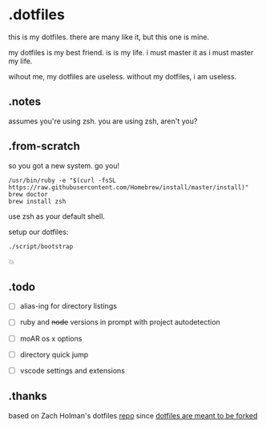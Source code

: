 # .dotfiles

this is my dotfiles. there are many like it, but this one is mine.

my dotfiles is my best friend. is is my life. i must master it as i must master my life.

wihout me, my dotfiles are useless. without my dotfiles, i am useless.

## .notes
assumes you're using zsh. you are using zsh, aren't you?

## .from-scratch
so you got a new system. go you!

```
/usr/bin/ruby -e "$(curl -fsSL https://raw.githubusercontent.com/Homebrew/install/master/install)"
brew doctor
brew install zsh
```
use zsh as your default shell.

setup our dotfiles:
```
./script/bootstrap
```

:boom:

## .todo
-[ ] alias-ing for directory listings

-[ ] ruby and ~~node~~ versions in prompt with project autodetection

-[ ] moAR os x options

-[ ] directory quick jump

-[ ] vscode settings and extensions

## .thanks

based on Zach Holman's dotfiles [repo](https://github.com/holman/dotfiles) since [dotfiles are meant to be forked](https://zachholman.com/2010/08/dotfiles-are-meant-to-be-forked/)
